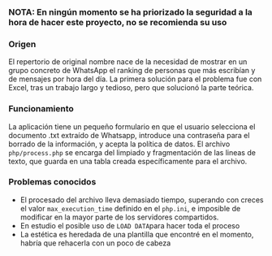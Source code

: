### NOTA: En ningún momento se ha priorizado la seguridad a la hora de hacer este proyecto, no se recomienda su uso

### Origen

El repertorio de original nombre nace de la necesidad de mostrar en un grupo concreto de WhatsApp el ranking de personas que más escribían y de mensajes por hora del día.
La primera solución para el problema fue con Excel, tras un trabajo largo y tedioso, pero que solucionó la parte teórica.

### Funcionamiento

La aplicación tiene un pequeño formulario en que el usuario selecciona el documento .txt extraído de Whatsapp, introduce una contraseña para el borrado de la información, y acepta la política de datos.
El archivo `php/process.php` se encarga del limpiado y fragmentación de las lineas de texto, que guarda en una tabla creada específicamente para el archivo.

### Problemas conocidos

* El procesado del archivo lleva demasiado tiempo, superando con creces el valor `max_execution_time` definido en el `php.ini`, e imposible de modificar en la mayor parte de los servidores compartidos.
* En estudio el posible uso de `LOAD DATA`para hacer toda el proceso
* La estética es heredada de una plantilla que encontré en el momento, habría que rehacerla con un poco de cabeza
